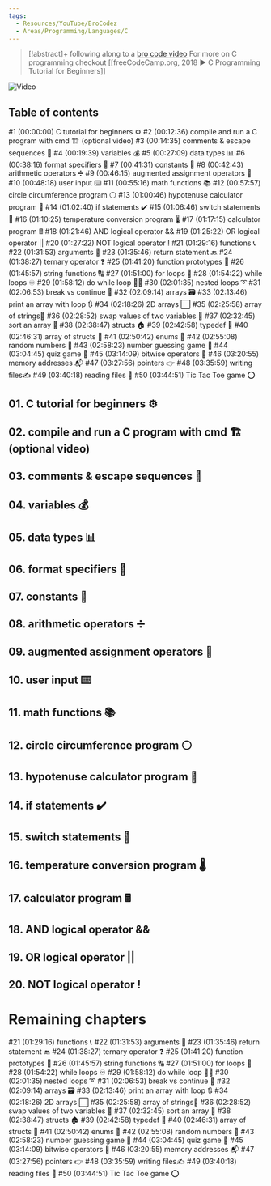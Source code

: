 ```yaml
---
tags:
  - Resources/YouTube/BroCodez
  - Areas/Programming/Languages/C
---
```


>[!abstract]+
>following along to a [bro code video](https://www.youtube.com/watch?v=87SH2Cn0s9A)
>For more on C programming checkout  [[freeCodeCamp.org, 2018 ▶ C Programming Tutorial for Beginners]]


![Video](https://www.youtube.com/watch?v=87SH2Cn0s9A)


## Table of contents
#1   (00:00:00) C 
tutorial for beginners ⚙️
#2   (00:12:36) compile and run a C program with cmd 🏗️ (optional video)
#3   (00:14:35) comments & escape sequences 💬
#4   (00:19:39) variables 💰
#5   (00:27:09) data types 📊
#6   (00:38:16) format specifiers 🔧
#7   (00:41:31) constants 🚫
#8   (00:42:43) arithmetic operators ➗
#9   (00:46:15) augmented assignment operators 🧮
#10 (00:48:18) user input ⌨️
#11 (00:55:16) math functions 📚
#12 (00:57:57) circle circumference program ⚪
#13 (01:00:46) hypotenuse calculator program 📐
#14 (01:02:40) if statements ✔️
#15 (01:06:46) switch statements 🔽
#16 (01:10:25) temperature conversion program 🌡️
#17 (01:17:15) calculator program 🖩
#18 (01:21:46) AND logical operator &&
#19 (01:25:22) OR logical operator ||
#20 (01:27:22) NOT logical operator !
#21 (01:29:16) functions 📞
#22 (01:31:53) arguments 📧
#23 (01:35:46) return statement 🔙
#24 (01:38:27) ternary operator ❓
#25 (01:41:20) function prototypes 🤖
#26 (01:45:57) string functions 🔠
#27 (01:51:00) for loops 🔁
#28 (01:54:22) while loops ♾️
#29 (01:58:12) do while loop 🤸‍♂️
#30 (02:01:35) nested loops ➰
#31 (02:06:53) break vs continue 🥊
#32 (02:09:14) arrays 🗃️
#33 (02:13:46) print an array with loop 🔃
#34 (02:18:26) 2D arrays ⬜
#35 (02:25:58) array of strings🧵
#36 (02:28:52) swap values of two variables 🥤
#37 (02:32:45) sort an array 💱
#38 (02:38:47) structs 🏠
#39 (02:42:58) typedef 📛
#40 (02:46:31) array of structs 🏫
#41 (02:50:42) enums 📅
#42 (02:55:08) random numbers 🎲
#43 (02:58:23) number guessing game 🔢
#44 (03:04:45) quiz game 💯
#45 (03:14:09) bitwise operators 🔣
#46 (03:20:55) memory addresses 📬
#47 (03:27:56) pointers 👉
#48 (03:35:59) writing files✍️
#49 (03:40:18) reading files 🔎
#50 (03:44:51) Tic Tac Toe game ⭕




## 01. C tutorial for beginners ⚙️


## 02. compile and run a C program with cmd 🏗️ (optional video)



## 03. comments & escape sequences 💬


## 04. variables 💰


## 05. data types 📊


## 06. format specifiers 🔧


## 07. constants 🚫


## 08. arithmetic operators ➗


## 09. augmented assignment operators 🧮


## 10. user input ⌨️


## 11. math functions 📚


## 12. circle circumference program ⚪


## 13. hypotenuse calculator program 📐


## 14. if statements ✔️


## 15. switch statements 🔽


## 16. temperature conversion program 🌡️


## 17. calculator program 🖩


## 18. AND logical operator &&


## 19. OR logical operator ||


## 20. NOT logical operator !



# Remaining chapters
#21 (01:29:16) functions 📞
#22 (01:31:53) arguments 📧
#23 (01:35:46) return statement 🔙
#24 (01:38:27) ternary operator ❓
#25 (01:41:20) function prototypes 🤖
#26 (01:45:57) string functions 🔠
#27 (01:51:00) for loops 🔁
#28 (01:54:22) while loops ♾️
#29 (01:58:12) do while loop 🤸‍♂️
#30 (02:01:35) nested loops ➰
#31 (02:06:53) break vs continue 🥊
#32 (02:09:14) arrays 🗃️
#33 (02:13:46) print an array with loop 🔃
#34 (02:18:26) 2D arrays ⬜
#35 (02:25:58) array of strings🧵
#36 (02:28:52) swap values of two variables 🥤
#37 (02:32:45) sort an array 💱
#38 (02:38:47) structs 🏠
#39 (02:42:58) typedef 📛
#40 (02:46:31) array of structs 🏫
#41 (02:50:42) enums 📅
#42 (02:55:08) random numbers 🎲
#43 (02:58:23) number guessing game 🔢
#44 (03:04:45) quiz game 💯
#45 (03:14:09) bitwise operators 🔣
#46 (03:20:55) memory addresses 📬
#47 (03:27:56) pointers 👉
#48 (03:35:59) writing files✍️
#49 (03:40:18) reading files 🔎
#50 (03:44:51) Tic Tac Toe game ⭕